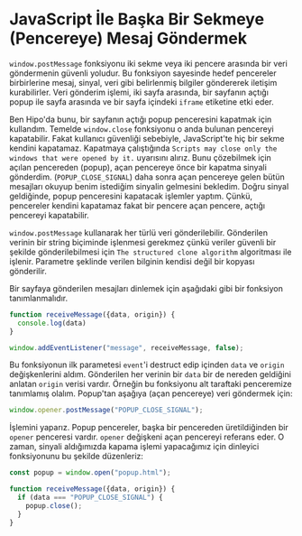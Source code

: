 # JavaScript İle Başka Bir Sekmeye (Pencereye) Mesaj Göndermek
`window.postMessage` fonksiyonu iki sekme veya iki pencere arasında bir veri göndermenin güvenli yoludur. Bu fonksiyon sayesinde hedef pencereler birbirlerine mesaj, sinyal, veri gibi belirlenmiş bilgiler göndererek iletişim kurabilirler. Veri gönderim işlemi, iki sayfa arasında, bir sayfanın açtığı popup ile sayfa arasında ve bir sayfa içindeki `iframe` etiketine etki eder.

Ben Hipo'da bunu, bir sayfanın açtığı popup penceresini kapatmak için kullandım. Temelde `window.close` fonksiyonu o anda bulunan pencereyi kapatabilir. Fakat kullanıcı güvenliği sebebiyle, JavaScript'te hiç bir sekme kendini kapatamaz. Kapatmaya çalıştığında `Scripts may close only the windows that were opened by it.` uyarısını alırız. Bunu çözebilmek için açılan pencereden (popup), açan pencereye önce bir kapatma sinyali gönderdim. (`POPUP_CLOSE_SIGNAL`) daha sonra açan pencereye gelen bütün mesajları okuyup benim istediğim sinyalin gelmesini bekledim. Doğru sinyal geldiğinde, popup penceresini kapatacak işlemler yaptım. Çünkü, pencereler kendini kapatamaz fakat bir pencere açan pencere, açtığı pencereyi kapatabilir.

`window.postMessage` kullanarak her türlü veri gönderilebilir. Gönderilen verinin bir string biçiminde işlenmesi gerekmez çünkü veriler güvenli bir şekilde gönderilebilmesi için `The structured clone algorithm` algoritması ile işlenir. Parametre şeklinde verilen bilginin kendisi değil bir kopyası gönderilir.

Bir sayfaya gönderilen mesajları dinlemek için aşağıdaki gibi bir fonksiyon tanımlanmalıdır.

```js
function receiveMessage({data, origin}) {
  console.log(data)
}

window.addEventListener("message", receiveMessage, false);
```

Bu fonksiyonun ilk parametesi `event`'i destruct edip içinden `data` ve `origin` değişkenlerini aldım. Gönderilen her verinin bir `data` bir de nereden geldiğini anlatan `origin` verisi vardır.
Örneğin bu fonksiyonu alt taraftaki penceremize tanımlamış olalım. Popup'tan aşağıya (açan pencereye) veri göndermek için:

```js
window.opener.postMessage("POPUP_CLOSE_SIGNAL");
```
İşlemini yaparız. Popup pencereler, başka bir pencereden üretildiğinden bir `opener` penceresi vardır. `opener` değişkeni açan pencereyi referans eder. O zaman, sinyali aldığımızda kapama işlemi yapacağımız için dinleyici fonksiyonunu bu şekilde düzenleriz:

```js
const popup = window.open("popup.html");

function receiveMessage({data, origin}) {
  if (data === "POPUP_CLOSE_SIGNAL") {
    popup.close();
  }
}
```
